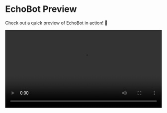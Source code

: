 # EchoBot Preview

Check out a quick preview of EchoBot in action! 🎥  

<video width="100%" controls>
  <source src="https://files.catbox.moe/q4z3pq.mp4" type="video/mp4">
  Your browser does not support the video tag.
</video>  
